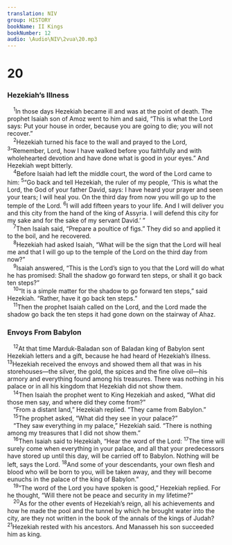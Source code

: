 ```yaml
---
translation: NIV
group: HISTORY
bookName: II Kings 
bookNumber: 12
audio: \Audio\NIV\2vua\20.mp3
---
```


<div class="title"><h1>20</h1><h3>Hezekiah’s Illness </h3></div>
<span class="verse 2vua_20_1"> <sup>1</sup>In those days Hezekiah became ill and was at the point of death. The prophet Isaiah son of Amoz went to him and said, “This is what the Lord says: Put your house in order, because you are going to die; you will not recover.” <br/></span>
<span class="verse 2vua_20_2"> <sup>2</sup>Hezekiah turned his face to the wall and prayed to the Lord, </span>
<span class="verse 2vua_20_3"><sup>3</sup>“Remember, Lord, how I have walked before you faithfully and with wholehearted devotion and have done what is good in your eyes.” And Hezekiah wept bitterly. <br/></span>
<span class="verse 2vua_20_4"> <sup>4</sup>Before Isaiah had left the middle court, the word of the Lord came to him: </span>
<span class="verse 2vua_20_5"><sup>5</sup>“Go back and tell Hezekiah, the ruler of my people, ‘This is what the Lord, the God of your father David, says: I have heard your prayer and seen your tears; I will heal you. On the third day from now you will go up to the temple of the Lord. </span>
<span class="verse 2vua_20_6"><sup>6</sup>I will add fifteen years to your life. And I will deliver you and this city from the hand of the king of Assyria. I will defend this city for my sake and for the sake of my servant David.’ ” <br/></span>
<span class="verse 2vua_20_7"> <sup>7</sup>Then Isaiah said, “Prepare a poultice of figs.” They did so and applied it to the boil, and he recovered. <br/></span>
<span class="verse 2vua_20_8"> <sup>8</sup>Hezekiah had asked Isaiah, “What will be the sign that the Lord will heal me and that I will go up to the temple of the Lord on the third day from now?” <br/></span>
<span class="verse 2vua_20_9"> <sup>9</sup>Isaiah answered, “This is the Lord’s sign to you that the Lord will do what he has promised: Shall the shadow go forward ten steps, or shall it go back ten steps?” <br/></span>
<span class="verse 2vua_20_10"> <sup>10</sup>“It is a simple matter for the shadow to go forward ten steps,” said Hezekiah. “Rather, have it go back ten steps.” <br/></span>
<span class="verse 2vua_20_11"> <sup>11</sup>Then the prophet Isaiah called on the Lord, and the Lord made the shadow go back the ten steps it had gone down on the stairway of Ahaz. <br/></span>
<div class="title"><h3>Envoys From Babylon </h3></div>
<span class="verse 2vua_20_12"> <sup>12</sup>At that time Marduk-Baladan son of Baladan king of Babylon sent Hezekiah letters and a gift, because he had heard of Hezekiah’s illness. </span>
<span class="verse 2vua_20_13"><sup>13</sup>Hezekiah received the envoys and showed them all that was in his storehouses—the silver, the gold, the spices and the fine olive oil—his armory and everything found among his treasures. There was nothing in his palace or in all his kingdom that Hezekiah did not show them. <br/></span>
<span class="verse 2vua_20_14"> <sup>14</sup>Then Isaiah the prophet went to King Hezekiah and asked, “What did those men say, and where did they come from?” <br/> “From a distant land,” Hezekiah replied. “They came from Babylon.” <br/></span>
<span class="verse 2vua_20_15"> <sup>15</sup>The prophet asked, “What did they see in your palace?” <br/> “They saw everything in my palace,” Hezekiah said. “There is nothing among my treasures that I did not show them.” <br/></span>
<span class="verse 2vua_20_16"> <sup>16</sup>Then Isaiah said to Hezekiah, “Hear the word of the Lord: </span>
<span class="verse 2vua_20_17"><sup>17</sup>The time will surely come when everything in your palace, and all that your predecessors have stored up until this day, will be carried off to Babylon. Nothing will be left, says the Lord. </span>
<span class="verse 2vua_20_18"><sup>18</sup>And some of your descendants, your own flesh and blood who will be born to you, will be taken away, and they will become eunuchs in the palace of the king of Babylon.” <br/></span>
<span class="verse 2vua_20_19"> <sup>19</sup>“The word of the Lord you have spoken is good,” Hezekiah replied. For he thought, “Will there not be peace and security in my lifetime?” <br/></span>
<span class="verse 2vua_20_20"> <sup>20</sup>As for the other events of Hezekiah’s reign, all his achievements and how he made the pool and the tunnel by which he brought water into the city, are they not written in the book of the annals of the kings of Judah? </span>
<span class="verse 2vua_20_21"><sup>21</sup>Hezekiah rested with his ancestors. And Manasseh his son succeeded him as king. <br/></span>
